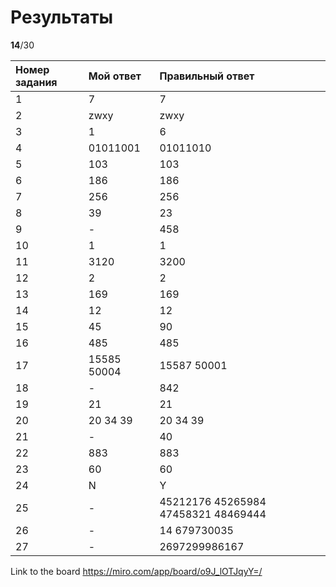 # Результаты
__14__/30

| Номер задания | Мой ответ | Правильный ответ |
|:--|:--|:--|
| 1 | 7 | 7 |
| 2 | zwxy | zwxy |
| 3 | 1 | 6 |
| 4 | 01011001 | 01011010 |
| 5 | 103 | 103 |
| 6 | 186 | 186 |
| 7 | 256 | 256 |
| 8 | 39 | 23 |
| 9 | - | 458 |
| 10 | 1 | 1 |
| 11 | 3120 | 3200 |
| 12 | 2 | 2 |
| 13 | 169 | 169 |
| 14 | 12 | 12 |
| 15 | 45 | 90 |
| 16 | 485 | 485 |
| 17 | 15585 50004 | 15587 50001 |
| 18 | - | 842 |
| 19 | 21 | 21 |
| 20 | 20 34 39 | 20 34 39 |
| 21 | - | 40 |
| 22 | 883 | 883 |
| 23 | 60 | 60 |
| 24 | N | Y |
| 25 | - | 45212176 45265984 47458321 48469444 |
| 26 | - | 14 679730035 |
| 27 | - | 2697299986167 |


Link to the board
https://miro.com/app/board/o9J_lOTJqyY=/
